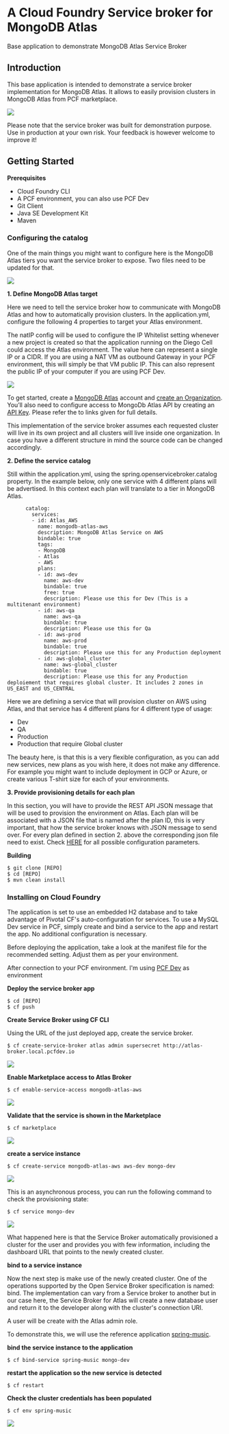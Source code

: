 # A Cloud Foundry Service broker for MongoDB Atlas
Base application to demonstrate MongoDB Atlas Service Broker


## Introduction
This base application is intended to demonstrate a service broker implementation for MongoDB Atlas. It allows to easily provision clusters in MongoDB Atlas from PCF marketplace. 

![](imgs/broker.png)


Please note that the service broker was built for demonstration purpose. Use in production at your own risk. Your feedback is however welcome to improve it! 


## Getting Started

**Prerequisites**
- Cloud Foundry CLI
- A PCF environment, you can also use PCF Dev
- Git Client
- Java SE Development Kit
- Maven

### Configuring the catalog ###

One of the main things you might want to configure here is the MongoDB Atlas tiers you want the service broker to expose. Two files need to be updated for that.


![](imgs/ressource.png)


**1. Define MongoDB Atlas target**

Here we need to tell the service broker how to communicate with MongoDB Atlas and how to automatically provision clusters. In the application.yml, configure the following 4 properties to target your Atlas environment.

The natIP config will be used to configure the IP Whitelist setting whenever a new project is created so that the application running on the Diego Cell could access the Atlas environment. The value here can represent a single IP or a CIDR. If you are using a NAT VM as outbound Gateway in your PCF environment, this will simply be that VM public IP. This can also represent the public IP of your computer if you are using PCF Dev.

![](imgs/config.png)

To get started, create a [MongoDB Atlas](https://www.mongodb.com/cloud/atlas)  account and [create an Organization](https://docs.atlas.mongodb.com/tutorial/manage-organizations/). You’ll also need to configure access to MongoDb Atlas API by creating an [API Key](https://docs.atlas.mongodb.com/configure-api-access/). Please refer the to links given for full details.


This implementation of the service broker assumes each requested cluster will live in its own project and all clusters will live inside one organization. In case you have a different structure in mind the source code can be changed accordingly.

**2. Define the service catalog**

Still within the application.yml, using the spring.openservicebroker.catalog property. In the example below, only one service with 4 different plans will be advertised. In this context each plan will translate to a tier in MongoDB Atlas.

```
      catalog:
        services:
        - id: Atlas_AWS
          name: mongodb-atlas-aws
          description: MongoDB Atlas Service on AWS
          bindable: true
          tags:
          - MongoDB
          - Atlas
          - AWS
          plans:
          - id: aws-dev
            name: aws-dev
            bindable: true
            free: true
            description: Please use this for Dev (This is a multitenant environment)
          - id: aws-qa
            name: aws-qa
            bindable: true
            description: Please use this for Qa
          - id: aws-prod
            name: aws-prod
            bindable: true
            description: Please use this for any Production deployment
          - id: aws-global_cluster
            name: aws-global_cluster
            bindable: true
            description: Please use this for any Production deploiement that requires global cluster. It includes 2 zones in US_EAST and US_CENTRAL
```

Here we are defining a service that will provision cluster on AWS using Atlas, and that service has 4 different plans for 4 different type of usage:
- Dev  
- QA
- Production
- Production that require Global cluster


The beauty here, is that this is a very flexible configuration, as you can add new services, new plans as you wish here, it does not make any difference. For example you might want to include deployment in GCP or Azure, or create various T-shirt size for each of your environments.


**3. Provide provisioning details for each plan**

In this section, you will have to provide the REST API JSON message that will be used to provision the environment on Atlas. Each plan will be associated with a JSON file that is named after the plan ID, this is very important, that how the service broker knows with JSON message to send over. For every plan defined in section 2. above the corresponding json file need to exist. Check [HERE](https://docs.atlas.mongodb.com/reference/api/clusters-create-one/)  for all possible configuration parameters.



**Building**
```
$ git clone [REPO]
$ cd [REPO]
$ mvn clean install
``` 

### Installing on Cloud Foundry
The application is set to use an embedded H2 database and to take advantage of Pivotal CF's auto-configuration for services. To use a MySQL Dev service in PCF, simply create and bind a service to the app and restart the app. No additional configuration is necessary.

Before deploying the application, take a look at the manifest file for the recommended setting. Adjust them as per your environment.

After connection to your PCF environment. I'm using [PCF Dev](https://pivotal.io/pcf-dev) as environment


**Deploy the service broker app**


```
$ cd [REPO]
$ cf push
```

**Create Service Broker using CF CLI**

Using the URL of the just deployed app, create the service broker.

```
$ cf create-service-broker atlas admin supersecret http://atlas-broker.local.pcfdev.io
```

![](imgs/create_service.png)

**Enable Marketplace access to Atlas Broker**

```
$ cf enable-service-access mongodb-atlas-aws
```

![](imgs/enable_broker.png)

**Validate that the service is shown in the Marketplace**

```
$ cf marketplace
```


![](imgs/markeplace.png)

**create a service instance**

```
$ cf create-service mongodb-atlas-aws aws-dev mongo-dev 
```

![](imgs/create_service.png)


This is an asynchronous process, you can run the following command to check the provisioning state:

```
$ cf service mongo-dev 
```

![](imgs/service_state.png)


What happened here is that the Service Broker automatically provisioned a cluster for the user and provides you with few information, including the dashboard URL that points to the newly created cluster.

**bind to a service instance**

Now the next step is make use of the newly created cluster. One of the operations supported by the Open Service Broker specification is named: bind. The implementation can vary from a Service broker to another but in our case here, the Service Broker for Atlas will create a new database user and return it to the developer along with the cluster's connection URI. 

A user will be create with the Atlas admin role.

To demonstrate this, we will use the reference application [spring-music](https://github.com/cloudfoundry-samples/spring-music).

**bind the service instance to the application**
```
$ cf bind-service spring-music mongo-dev
```
**restart the application so the new service is detected**
```
$ cf restart
```
**Check the cluster credentials has been populated**
```
$ cf env spring-music 
```

![](imgs/envs.png)
